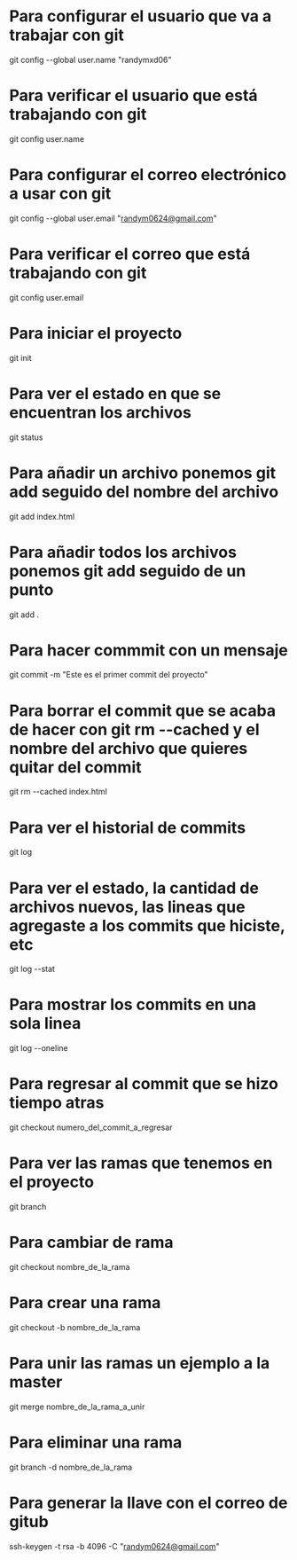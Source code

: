 # Para configurar el usuario que va a trabajar con git
git config --global user.name "randymxd06"

# Para verificar el usuario que está trabajando con git
git config user.name

# Para configurar el correo electrónico a usar con git
git config --global user.email "randym0624@gmail.com"

# Para verificar el correo que está trabajando con git
git config user.email

# Para iniciar el proyecto
git init

# Para ver el estado en que se encuentran los archivos
git status

# Para añadir un archivo ponemos git add seguido del nombre del archivo
git add index.html

# Para añadir todos los archivos ponemos git add seguido de un punto
git add .

# Para hacer commmit con un mensaje
git commit -m "Este es el primer commit del proyecto"

# Para borrar el commit que se acaba de hacer con git rm --cached y el nombre del archivo que quieres quitar del commit
git rm --cached index.html

# Para ver el historial de commits
git log

# Para ver el estado, la cantidad de archivos nuevos, las lineas que agregaste a los commits que hiciste, etc
git log --stat

# Para mostrar los commits en una sola linea
git log --oneline

# Para regresar al commit que se hizo tiempo atras
git checkout numero_del_commit_a_regresar

# Para ver las ramas que tenemos en el proyecto
git branch

# Para cambiar de rama
git checkout nombre_de_la_rama

# Para crear una rama
git checkout -b nombre_de_la_rama

# Para unir las ramas un ejemplo a la master
git merge nombre_de_la_rama_a_unir

# Para eliminar una rama
git branch -d nombre_de_la_rama

# Para generar la llave con el correo de gitub
ssh-keygen -t rsa -b 4096 -C "randym0624@gmail.com"

